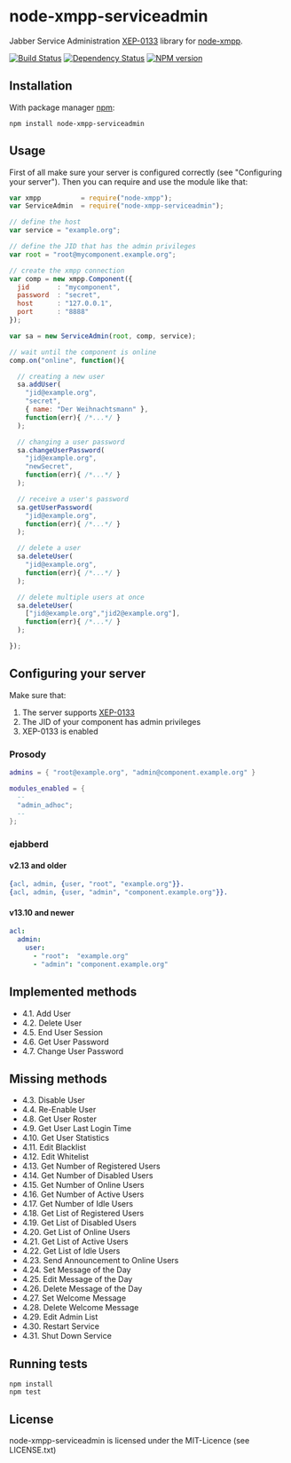 # node-xmpp-serviceadmin

Jabber Service Administration
[XEP-0133](http://xmpp.org/extensions/xep-0133.html) library for
[node-xmpp](https://github.com/astro/node-xmpp).

[![Build Status](https://secure.travis-ci.org/flosse/node-xmpp-serviceadmin.png)](http://travis-ci.org/flosse/node-xmpp-serviceadmin)
[![Dependency Status](https://gemnasium.com/flosse/node-xmpp-serviceadmin.png)](https://gemnasium.com/flosse/node-xmpp-serviceadmin.png)
[![NPM version](https://badge.fury.io/js/node-xmpp-serviceadmin.png)](http://badge.fury.io/js/node-xmpp-serviceadmin)

## Installation

With package manager [npm](http://npmjs.org/):

    npm install node-xmpp-serviceadmin

## Usage

First of all make sure your server is configured correctly
(see "Configuring your server").
Then you can require and use the module like that:

```javascript
var xmpp          = require("node-xmpp");
var ServiceAdmin  = require("node-xmpp-serviceadmin");

// define the host
var service = "example.org";

// define the JID that has the admin privileges
var root = "root@mycomponent.example.org";

// create the xmpp connection
var comp = new xmpp.Component({
  jid       : "mycomponent",
  password  : "secret",
  host      : "127.0.0.1",
  port      : "8888"
});

var sa = new ServiceAdmin(root, comp, service);

// wait until the component is online
comp.on("online", function(){

  // creating a new user
  sa.addUser(
    "jid@example.org",
    "secret",
    { name: "Der Weihnachtsmann" },
    function(err){ /*...*/ }
  );

  // changing a user password
  sa.changeUserPassword(
    "jid@example.org",
    "newSecret",
    function(err){ /*...*/ }
  );

  // receive a user's password
  sa.getUserPassword(
    "jid@example.org",
    function(err){ /*...*/ }
  );

  // delete a user
  sa.deleteUser(
    "jid@example.org",
    function(err){ /*...*/ }
  );

  // delete multiple users at once
  sa.deleteUser(
    ["jid@example.org","jid2@example.org"],
    function(err){ /*...*/ }
  );

});
```
## Configuring your server

Make sure that:

1. The server supports [XEP-0133](http://xmpp.org/extensions/xep-0133.html)
2. The JID of your component has admin privileges
3. XEP-0133 is enabled

### Prosody

```lua
admins = { "root@example.org", "admin@component.example.org" }

modules_enabled = {
  --
  "admin_adhoc";
  --
};
```

### ejabberd

#### v2.13 and older

```erlang
{acl, admin, {user, "root", "example.org"}}.
{acl, admin, {user, "admin", "component.example.org"}}.
```
#### v13.10 and newer

```yml
acl:
  admin:
    user:
      - "root":  "example.org"
      - "admin": "component.example.org"
```

## Implemented methods

- 4.1. Add User
- 4.2. Delete User
- 4.5. End User Session
- 4.6. Get User Password
- 4.7. Change User Password

## Missing methods

- 4.3. Disable User
- 4.4. Re-Enable User
- 4.8. Get User Roster
- 4.9. Get User Last Login Time
- 4.10. Get User Statistics
- 4.11. Edit Blacklist
- 4.12. Edit Whitelist
- 4.13. Get Number of Registered Users
- 4.14. Get Number of Disabled Users
- 4.15. Get Number of Online Users
- 4.16. Get Number of Active Users
- 4.17. Get Number of Idle Users
- 4.18. Get List of Registered Users
- 4.19. Get List of Disabled Users
- 4.20. Get List of Online Users
- 4.21. Get List of Active Users
- 4.22. Get List of Idle Users
- 4.23. Send Announcement to Online Users
- 4.24. Set Message of the Day
- 4.25. Edit Message of the Day
- 4.26. Delete Message of the Day
- 4.27. Set Welcome Message
- 4.28. Delete Welcome Message
- 4.29. Edit Admin List
- 4.30. Restart Service
- 4.31. Shut Down Service

## Running tests

```shell
npm install
npm test
```

## License

node-xmpp-serviceadmin is licensed under the MIT-Licence
(see LICENSE.txt)
